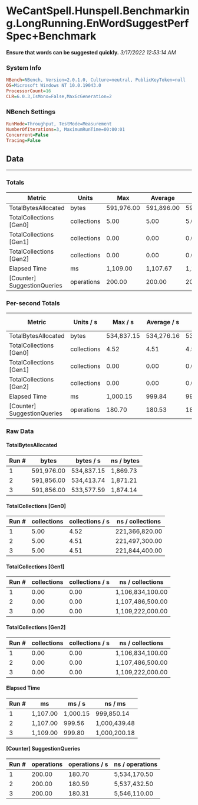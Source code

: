 ﻿# WeCantSpell.Hunspell.Benchmarking.LongRunning.EnWordSuggestPerfSpec+Benchmark
__Ensure that words can be suggested quickly.__
_3/17/2022 12:53:14 AM_
### System Info
```ini
NBench=NBench, Version=2.0.1.0, Culture=neutral, PublicKeyToken=null
OS=Microsoft Windows NT 10.0.19043.0
ProcessorCount=16
CLR=6.0.3,IsMono=False,MaxGcGeneration=2
```

### NBench Settings
```ini
RunMode=Throughput, TestMode=Measurement
NumberOfIterations=3, MaximumRunTime=00:00:01
Concurrent=False
Tracing=False
```

## Data
-------------------

### Totals
|          Metric |           Units |             Max |         Average |             Min |          StdDev |
|---------------- |---------------- |---------------- |---------------- |---------------- |---------------- |
|TotalBytesAllocated |           bytes |      591,976.00 |      591,896.00 |      591,856.00 |           69.28 |
|TotalCollections [Gen0] |     collections |            5.00 |            5.00 |            5.00 |            0.00 |
|TotalCollections [Gen1] |     collections |            0.00 |            0.00 |            0.00 |            0.00 |
|TotalCollections [Gen2] |     collections |            0.00 |            0.00 |            0.00 |            0.00 |
|    Elapsed Time |              ms |        1,109.00 |        1,107.67 |        1,107.00 |            1.15 |
|[Counter] SuggestionQueries |      operations |          200.00 |          200.00 |          200.00 |            0.00 |

### Per-second Totals
|          Metric |       Units / s |         Max / s |     Average / s |         Min / s |      StdDev / s |
|---------------- |---------------- |---------------- |---------------- |---------------- |---------------- |
|TotalBytesAllocated |           bytes |      534,837.15 |      534,276.16 |      533,577.59 |          640.95 |
|TotalCollections [Gen0] |     collections |            4.52 |            4.51 |            4.51 |            0.01 |
|TotalCollections [Gen1] |     collections |            0.00 |            0.00 |            0.00 |            0.00 |
|TotalCollections [Gen2] |     collections |            0.00 |            0.00 |            0.00 |            0.00 |
|    Elapsed Time |              ms |        1,000.15 |          999.84 |          999.56 |            0.30 |
|[Counter] SuggestionQueries |      operations |          180.70 |          180.53 |          180.31 |            0.20 |

### Raw Data
#### TotalBytesAllocated
|           Run # |           bytes |       bytes / s |      ns / bytes |
|---------------- |---------------- |---------------- |---------------- |
|               1 |      591,976.00 |      534,837.15 |        1,869.73 |
|               2 |      591,856.00 |      534,413.74 |        1,871.21 |
|               3 |      591,856.00 |      533,577.59 |        1,874.14 |

#### TotalCollections [Gen0]
|           Run # |     collections | collections / s |ns / collections |
|---------------- |---------------- |---------------- |---------------- |
|               1 |            5.00 |            4.52 |  221,366,820.00 |
|               2 |            5.00 |            4.51 |  221,497,300.00 |
|               3 |            5.00 |            4.51 |  221,844,400.00 |

#### TotalCollections [Gen1]
|           Run # |     collections | collections / s |ns / collections |
|---------------- |---------------- |---------------- |---------------- |
|               1 |            0.00 |            0.00 |1,106,834,100.00 |
|               2 |            0.00 |            0.00 |1,107,486,500.00 |
|               3 |            0.00 |            0.00 |1,109,222,000.00 |

#### TotalCollections [Gen2]
|           Run # |     collections | collections / s |ns / collections |
|---------------- |---------------- |---------------- |---------------- |
|               1 |            0.00 |            0.00 |1,106,834,100.00 |
|               2 |            0.00 |            0.00 |1,107,486,500.00 |
|               3 |            0.00 |            0.00 |1,109,222,000.00 |

#### Elapsed Time
|           Run # |              ms |          ms / s |         ns / ms |
|---------------- |---------------- |---------------- |---------------- |
|               1 |        1,107.00 |        1,000.15 |      999,850.14 |
|               2 |        1,107.00 |          999.56 |    1,000,439.48 |
|               3 |        1,109.00 |          999.80 |    1,000,200.18 |

#### [Counter] SuggestionQueries
|           Run # |      operations |  operations / s | ns / operations |
|---------------- |---------------- |---------------- |---------------- |
|               1 |          200.00 |          180.70 |    5,534,170.50 |
|               2 |          200.00 |          180.59 |    5,537,432.50 |
|               3 |          200.00 |          180.31 |    5,546,110.00 |


